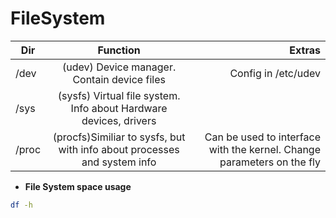 # FileSystem


|  Dir  |      Function      |   Extras    |
| -------- |:-------------:| ---------:|
| /dev | (udev) Device manager. Contain device files | Config in /etc/udev |
| /sys | (sysfs) Virtual file system. Info about Hardware devices, drivers |  |
| /proc | (procfs)Similiar to sysfs, but with info about processes and system info | Can be used to interface with the kernel. Change parameters on the fly  |

* **File System space usage**

```bash
df -h
```
